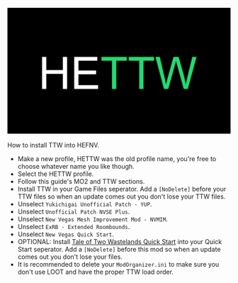 ![HyperEssentials Branding](https://raw.githubusercontent.com/Biblioklept/hyperessentials/main/img/hettw.png)

How to install TTW into HEFNV.

- Make a new profile, HETTW was the old profile name, you're free to choose whatever name you like though.
- Select the HETTW profile.
- Follow this guide's MO2 and TTW sections.
- Install TTW in your Game Files seperator. Add a `[NoDelete]` before your TTW files so when an update comes out you don't lose your TTW files.
- Unselect `Yukichigai Unofficial Patch - YUP`.
- Unselect `Unofficial Patch NVSE Plus`.
- Unselect `New Vegas Mesh Improvement Mod - NVMIM`.
- Unselect `ExRB - Extended Roombounds`.
- Unselect `New Vegas Quick Start`.
- OPTIONAL: Install [Tale of Two Wastelands Quick Start](https://www.nexusmods.com/newvegas/mods/65937) into your Quick Start seperator. Add a `[NoDelete]` before this mod so when an update comes out you don't lose your files.
- It is recommended to delete your `ModOrganizer.ini` to make sure you don't use LOOT and have the proper TTW load order.
